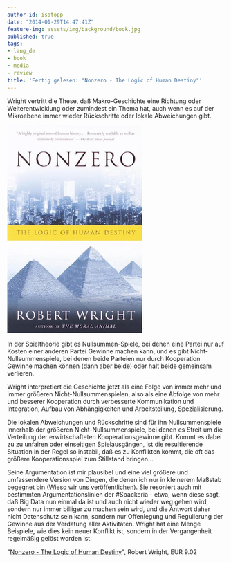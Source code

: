 ```yaml
---
author-id: isotopp
date: "2014-01-29T14:47:41Z"
feature-img: assets/img/background/book.jpg
published: true
tags:
- lang_de
- book
- media
- review
title: 'Fertig gelesen: "Nonzero - The Logic of Human Destiny"'
---
```

Wright vertritt die These, daß Makro-Geschichte eine Richtung oder Weiterentwicklung oder zumindest ein Thema hat, auch wenn es auf der Mikroebene immer wieder Rückschritte oder lokale Abweichungen gibt. 

[![](/uploads/2014/01/nonzero.png)](https://www.amazon.de/Nonzero-Logic-Human-Destiny-Vintage-ebook/dp/B000Q9IRBY)

In der Spieltheorie gibt es Nullsummen-Spiele, bei denen eine Partei nur auf Kosten einer anderen Partei Gewinne machen kann, und es gibt Nicht-Nullsummenspiele, bei denen beide Parteien nur durch Kooperation Gewinne machen können (dann aber beide) oder halt beide gemeinsam verlieren.

Wright interpretiert die Geschichte jetzt als eine Folge von immer mehr und immer größeren Nicht-Nullsummenspielen, also als eine Abfolge von mehr und besserer Kooperation durch verbesserte Kommunikation und Integration, Aufbau von Abhängigkeiten und Arbeitsteilung, Spezialisierung.

Die lokalen Abweichungen und Rückschritte sind für ihn Nullsummenspiele innerhalb der größeren Nicht-Nullsummenspiele, bei denen es Streit um die Verteilung der erwirtschafteten Kooperationsgewinne gibt. Kommt es dabei zu zu unfairen oder einseitigen Spielausgängen, ist die resultierende Situation in der Regel so instabil, daß es zu Konflikten kommt, die oft das größere Kooperationsspiel zum Stillstand bringen...

Seine Argumentation ist mir plausibel und eine viel größere und umfassendere Version von Dingen, die denen ich nur in kleinerem Maßstab begegnet bin ([Wieso wir uns veröffentlichen](http://www.carta.info/41830/wieso-wir-uns-veroffentlichen/)). Sie resoniert auch mit bestimmten Argumentationslinien der #Spackeria - etwa, wenn diese sagt, daß Big Data nun einmal da ist und auch nicht wieder weg gehen wird, sondern nur immer billiger zu machen sein wird, und die Antwort daher nicht Datenschutz sein kann, sondern nur Offenlegung und Regulierung der Gewinne aus der Verdatung aller Aktivitäten. Wright hat eine Menge Beispiele, wie dies kein neuer Konflikt ist, sondern in der Vergangenheit regelmäßig gelöst worden ist.

"[Nonzero - The Logic of Human Destiny](https://www.amazon.de/Nonzero-Logic-Human-Destiny-Vintage-ebook/dp/B000Q9IRBY)", Robert Wright, EUR 9.02
